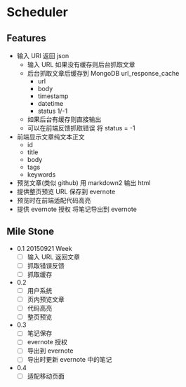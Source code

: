 # Scheduler

## Features

- 输入 URl 返回 json
    + 输入 URL 如果没有缓存则后台抓取文章
    + 后台抓取文章后缓存到 MongoDB url_response_cache
        * url
        * body
        * timestamp
        * datetime
        * status 1/-1
    + 如果后台有缓存则直接输出
    + 可以在前端反馈抓取错误 将 status = -1
- 前端显示文章纯文本正文
    + id
    + title
    + body
    + tags
    + keywords
- 预览文章(类似 github) 用 markdown2 输出 html
- 提供整页预览 URL 保存到 evernote
- 预览时在前端适配代码高亮
- 提供 evernote 授权 将笔记导出到 evernote

## Mile Stone

- 0.1 20150921 Week
    + [ ] 输入 URL 返回文章
    + [ ] 抓取错误反馈
    + [ ] 抓取缓存
- 0.2
    + [ ] 用户系统
    + [ ] 页内预览文章
    + [ ] 代码高亮
    + [ ] 整页预览
- 0.3
    + [ ] 笔记保存
    + [ ] evernote 授权
    + [ ] 导出到 evernote
    + [ ] 导出时更新 evernote 中的笔记
- 0.4
    + [ ] 适配移动页面
